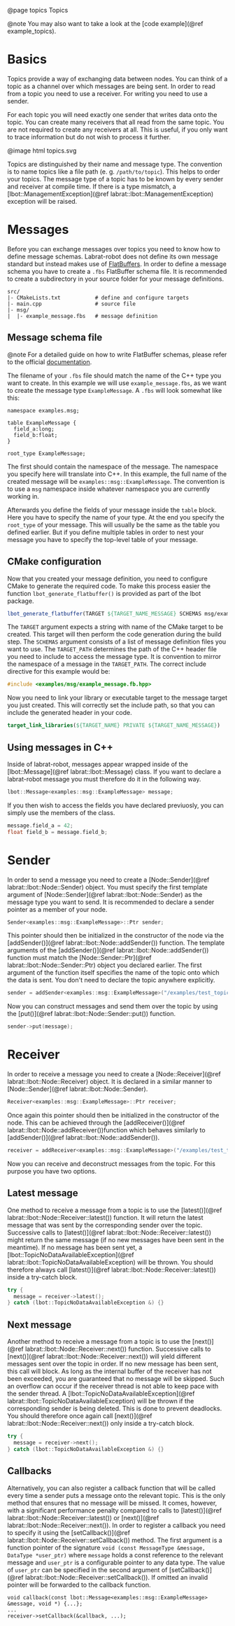 @page topics Topics

@note
You may also want to take a look at the [code example](@ref example_topics).

# Basics
Topics provide a way of exchanging data between nodes. You can think of a topic as a channel over which messages are being sent. In order to read from a topic you need to use a receiver. For writing you need to use a sender.

For each topic you will need exactly one sender that writes data onto the topic. You can create many receivers that all read from the same topic. You are not required to create any receivers at all. This is useful, if you only want to trace information but do not wish to process it further.

@image html topics.svg

Topics are distinguished by their name and message type. The convention is to name topics like a file path (e. g. `/path/to/topic`). This helps to order your topics. The message type of a topic has to be known by every sender and receiver at compile time. If there is a type mismatch, a [lbot::ManagementException](@ref labrat::lbot::ManagementException) exception will be raised.

# Messages
Before you can exchange messages over topics you need to know how to define message schemas. Labrat-robot does not define its own message standard but instead makes use of [FlatBuffers](https://flatbuffers.dev/). In order to define a message schema you have to create a `.fbs` FlatBuffer schema file. It is recommended to create a subdirectory in your source folder for your message definitions.
```
src/
|- CMakeLists.txt           # define and configure targets
|- main.cpp                 # source file
|- msg/
|  |- example_message.fbs   # message definition
```

## Message schema file
@note
For a detailed guide on how to write FlatBuffer schemas, please refer to the official [documentation](https://flatbuffers.dev/flatbuffers_guide_writing_schema.html).

The filename of your `.fbs` file should match the name of the C++ type you want to create. In this example we will use `example_message.fbs`, as we want to create the message type `ExampleMessage`. A `.fbs` will look somewhat like this:
```
namespace examples.msg;

table ExampleMessage {
  field_a:long;
  field_b:float;
}

root_type ExampleMessage;
```
The first should contain the namespace of the message. The namespace you specify here will translate into C++. In this example, the full name of the created message will be `examples::msg::ExampleMessage`. The convention is to use a `msg` namespace inside whatever namespace you are currently working in.

Afterwards you define the fields of your message inside the `table` block. Here you have to specify the name of your type. At the end you specify the `root_type` of your message. This will usually be the same as the table you defined earlier. But if you define multiple tables in order to nest your message you have to specify the top-level table of your message.

## CMake configuration
Now that you created your message definition, you need to configure CMake to generate the required code. To make this process easier the function `lbot_generate_flatbuffer()` is provided as part of the lbot package.
```cmake
lbot_generate_flatbuffer(TARGET ${TARGET_NAME_MESSAGE} SCHEMAS msg/example_message.fbs TARGET_PATH examples/msg)
```
The `TARGET` argument expects a string with name of the CMake target to be created. This target will then perform the code generation during the build step. The `SCHEMAS` argument consists of a list of message definition files you want to use. The `TARGET_PATH` determines the path of the C++ header file you need to include to access the message type. It is convention to mirror the namespace of a message in the `TARGET_PATH`. The correct include directive for this example would be:
```cpp
#include <examples/msg/example_message.fb.hpp>
```
Now you need to link your library or executable target to the message target you just created. This will correctly set the include path, so that you can include the generated header in your code.
```cmake
target_link_libraries(${TARGET_NAME} PRIVATE ${TARGET_NAME_MESSAGE})
```

## Using messages in C++
Inside of labrat-robot, messages appear wrapped inside of the [lbot::Message](@ref labrat::lbot::Message) class. If you want to declare a labrat-robot message you must therefore do it in the following way.
```cpp
lbot::Message<examples::msg::ExampleMessage> message;
```
If you then wish to access the fields you have declared previuosly, you can simply use the members of the class.
```cpp
message.field_a = 42;
float field_b = message.field_b;
```

# Sender
In order to send a message you need to create a [Node::Sender](@ref labrat::lbot::Node::Sender) object. You must specify the first template argument of [Node::Sender](@ref labrat::lbot::Node::Sender) as the message type you want to send. It is recommended to declare a sender pointer as a member of your node.
```cpp
Sender<examples::msg::ExampleMessage>::Ptr sender;
```
This pointer should then be initialized in the constructor of the node via the [addSender()](@ref labrat::lbot::Node::addSender()) function. The template arguments of the [addSender()](@ref labrat::lbot::Node::addSender()) function must match the [Node::Sender::Ptr](@ref labrat::lbot::Node::Sender::Ptr) object you declared earlier. The first argument of the function itself specifies the name of the topic onto which the data is sent. You don't need to declare the topic anywhere explicitly.
```cpp
sender = addSender<examples::msg::ExampleMessage>("/examples/test_topic");
```

Now you can construct messages and send them over the topic by using the [put()](@ref labrat::lbot::Node::Sender::put()) function.
```cpp
sender->put(message);
```

# Receiver
In order to receive a message you need to create a [Node::Receiver](@ref labrat::lbot::Node::Receiver) object. It is declared in a similar manner to [Node::Sender](@ref labrat::lbot::Node::Sender).
```cpp
Receiver<examples::msg::ExampleMessage>::Ptr receiver;
```
Once again this pointer should then be initialized in the constructor of the node. This can be achieved through the [addReceiver()](@ref labrat::lbot::Node::addReceiver())function which behaves similarly to [addSender()](@ref labrat::lbot::Node::addSender()).
```cpp
receiver = addReceiver<examples::msg::ExampleMessage>("/examples/test_topic");
```

Now you can receive and deconstruct messages from the topic. For this purpose you have two options.

## Latest message
One method to receive a message from a topic is to use the [latest()](@ref labrat::lbot::Node::Receiver::latest()) function. It will return the latest message that was sent by the corresponding sender over the topic. Successive calls to [latest()](@ref labrat::lbot::Node::Receiver::latest()) might return the same message (if no new messages have been sent in the meantime). If no message has been sent yet, a [lbot::TopicNoDataAvailableException](@ref labrat::lbot::TopicNoDataAvailableException) will be thrown. You should therefore always call [latest()](@ref labrat::lbot::Node::Receiver::latest()) inside a try-catch block.
```cpp
try {
  message = receiver->latest();
} catch (lbot::TopicNoDataAvailableException &) {}
```

## Next message
Another method to receive a message from a topic is to use the [next()](@ref labrat::lbot::Node::Receiver::next()) function. Successive calls to [next()](@ref labrat::lbot::Node::Receiver::next()) will yield different messages sent over the topic in order. If no new message has been sent, this call will block. As long as the internal buffer of the receiver has not been exceeded, you are guaranteed that no message will be skipped. Such an overflow can occur if the receiver thread is not able to keep pace with the sender thread. A [lbot::TopicNoDataAvailableException](@ref labrat::lbot::TopicNoDataAvailableException) will be thrown if the corresponding sender is being deleted. This is done to prevent deadlocks. You should therefore once again call [next()](@ref labrat::lbot::Node::Receiver::next()) only inside a try-catch block.
```cpp
try {
  message = receiver->next();
} catch (lbot::TopicNoDataAvailableException &) {}
```

## Callbacks
Alternatively, you can also register a callback function that will be called every time a sender puts a message onto the relevant topic. This is the only method that ensures that no message will be missed. It comes, however, with a significant performance penalty compared to calls to [latest()](@ref labrat::lbot::Node::Receiver::latest()) or [next()](@ref labrat::lbot::Node::Receiver::next()). In order to register a callback you need to specify it using the [setCallback()](@ref labrat::lbot::Node::Receiver::setCallback()) method. The first argument is a function pointer of the signature `void (const MessageType &message, DataType *user_ptr)` where `message` holds a const reference to the relevant message and `user_ptr` is a configurable pointer to any data type. The value of `user_ptr` can be specified in the second argument of [setCallback()](@ref labrat::lbot::Node::Receiver::setCallback()). If omitted an invalid pointer will be forwarded to the callback function.
```
void callback(const lbot::Message<examples::msg::ExampleMessage> &message, void *) {...};
...
receiver->setCallback(&callback, ...);
```
